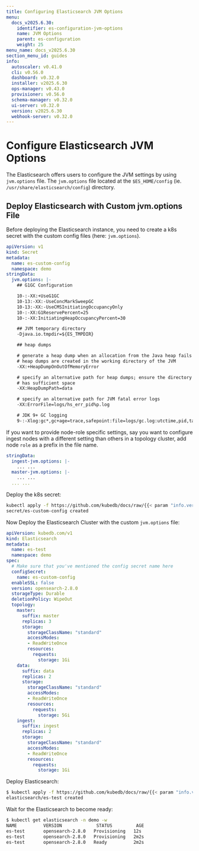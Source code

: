 ```yaml
---
title: Configuring Elasticsearch JVM Options
menu:
  docs_v2025.6.30:
    identifier: es-configuration-jvm-options
    name: JVM Options
    parent: es-configuration
    weight: 25
menu_name: docs_v2025.6.30
section_menu_id: guides
info:
  autoscaler: v0.41.0
  cli: v0.56.0
  dashboard: v0.32.0
  installer: v2025.6.30
  ops-manager: v0.43.0
  provisioner: v0.56.0
  schema-manager: v0.32.0
  ui-server: v0.32.0
  version: v2025.6.30
  webhook-server: v0.32.0
---
```


# Configure Elasticsearch JVM Options

The Elasticsearch offers users to configure the JVM settings by using `jvm.options` file. The `jvm.options` file located at the `$ES_HOME/config` (ie. `/usr/share/elasticsearch/config`) directory.

## Deploy Elasticsearch with Custom jvm.options File

Before deploying the Elasticsearch instance, you need to create a k8s secret with the custom config files (here: `jvm.options`).

```yaml
apiVersion: v1
kind: Secret
metadata:
  name: es-custom-config
  namespace: demo
stringData:
  jvm.options: |-
    ## G1GC Configuration

    10-:-XX:+UseG1GC
    10-13:-XX:-UseConcMarkSweepGC
    10-13:-XX:-UseCMSInitiatingOccupancyOnly
    10-:-XX:G1ReservePercent=25
    10-:-XX:InitiatingHeapOccupancyPercent=30

    ## JVM temporary directory
    -Djava.io.tmpdir=${ES_TMPDIR}

    ## heap dumps

    # generate a heap dump when an allocation from the Java heap fails
    # heap dumps are created in the working directory of the JVM
    -XX:+HeapDumpOnOutOfMemoryError

    # specify an alternative path for heap dumps; ensure the directory exists and
    # has sufficient space
    -XX:HeapDumpPath=data

    # specify an alternative path for JVM fatal error logs
    -XX:ErrorFile=logs/hs_err_pid%p.log

    # JDK 9+ GC logging
    9-:-Xlog:gc*,gc+age=trace,safepoint:file=logs/gc.log:utctime,pid,tags:filecount=32,filesize=64m
```

If you want to provide node-role specific settings, say you want to configure ingest nodes with a different setting than others in a topology cluster, add node `role` as a prefix in the file name.

```yaml
stringData:
  ingest-jvm.options: |-
    ... ...
  master-jvm.options: |-
    ... ...
  ... ... 
```

Deploy the k8s secret:

```bash
kubectl apply -f https://github.com/kubedb/docs/raw/{{< param "info.version" >}}/docs/guides/elasticsearch/configuration/jvm-options/yamls/custom-config.yaml
secret/es-custom-config created
```

Now Deploy the Elasticsearch Cluster with the custom `jvm.options` file:

```yaml
apiVersion: kubedb.com/v1
kind: Elasticsearch
metadata:
  name: es-test
  namespace: demo
spec:
  # Make sure that you've mentioned the config secret name here
  configSecret:
    name: es-custom-config
  enableSSL: false 
  version: opensearch-2.8.0
  storageType: Durable
  deletionPolicy: WipeOut
  topology:
    master:
      suffix: master
      replicas: 3
      storage:
        storageClassName: "standard"
        accessModes:
        - ReadWriteOnce
        resources:
          requests:
            storage: 1Gi
    data:
      suffix: data
      replicas: 2 
      storage:
        storageClassName: "standard"
        accessModes:
        - ReadWriteOnce
        resources:
          requests:
            storage: 5Gi
    ingest:
      suffix: ingest
      replicas: 2
      storage:
        storageClassName: "standard"
        accessModes:
        - ReadWriteOnce
        resources:
          requests:
            storage: 1Gi
```

Deploy Elasticsearch:

```bash
$ kubectl apply -f https://github.com/kubedb/docs/raw/{{< param "info.version" >}}/docs/guides/elasticsearch/configuration/jvm-options/yamls/elasticsearch.yaml
elasticsearch/es-test created
```

Wait for the Elasticsearch to become ready:

```bash
$ kubectl get elasticsearch -n demo -w
NAME          VERSION             STATUS         AGE
es-test       opensearch-2.8.0   Provisioning   12s
es-test       opensearch-2.8.0   Provisioning   2m2s
es-test       opensearch-2.8.0   Ready          2m2s
```
